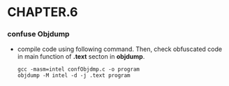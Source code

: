 # CHAPTER.6

### confuse Objdump 
- compile code using following command. Then, check obfuscated code in main function of **.text** secton in **objdump**. 

  ```
  gcc -masm=intel confObjdmp.c -o program
  objdump -M intel -d -j .text program 
  ```
